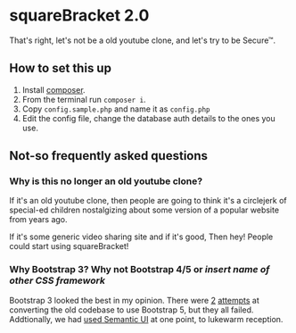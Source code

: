 # squareBracket 2.0
That's right, let's not be a old youtube clone, and let's try to be Secure™.

## How to set this up
1. Install [composer](https://getcomposer.org/).
2. From the terminal run `composer i`.
3. Copy `config.sample.php` and name it as `config.php`
4. Edit the config file, change the database auth details to the ones you use.

## Not-so frequently asked questions

### Why is this no longer an old youtube clone?
If it's an old youtube clone, then people are going to think it's a circlejerk of special-ed children nostalgizing about some version of a popular website from years ago.

If it's some generic video sharing site and if it's good, Then hey! People could start using squareBracket!

### Why Bootstrap 3? Why not Bootstrap 4/5 or *insert name of other CSS framework*

Bootstrap 3 looked the best in my opinion. There were [2](https://cdn.discordapp.com/attachments/832695674662420500/832704559893708810/unknown.png) [attempts](https://cdn.discordapp.com/attachments/832695674662420500/832718470068043807/unknown.png) at converting the old codebase to use Bootstrap 5, but they all failed. Addtionally, we had [used Semantic UI](https://web.archive.org/web/20210301000232/https://squarebracket.me/) at one point, to lukewarm reception.
